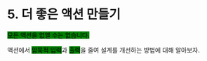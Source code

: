 # 5. 더 좋은 액션 만들기

<mark style="background-color:green;">모든 액션을 없앨 수는 없습니다.</mark>

액션에서 <mark style="background-color:green;">암묵적 입력</mark>과 <mark style="background-color:green;">출력</mark>을 줄여 설계를 개선하는 방법에 대해 알아보자.
